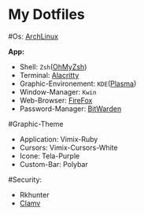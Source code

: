 # My Dotfiles 


#Os: [ArchLinux](https://archlinux.org/)


**App:**
- Shell: `Zsh`([OhMyZsh](https://github.com/ohmyzsh/ohmyzsh))
- Terminal: [Alacritty](https://github.com/alacritty/alacritty)
- Graphic-Environement: `KDE`([Plasma](https://kde.org/plasma-desktop))
- Window-Manager: `Kwin`
- Web-Browser: [FireFox](https://www.mozilla.org)
- Password-Manager: [BitWarden](https://bitwarden.com/)

#Graphic-Theme
- Application: Vimix-Ruby
- Cursors: Vimix-Cursors-White
- Icone:  Tela-Purple
- Custom-Bar: Polybar

#Security: 
- Rkhunter
- [Clamv](https://www.clamv.net/)

